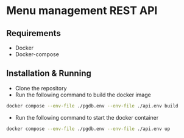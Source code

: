 # Menu management REST API

## Requirements
- Docker
- Docker-compose

## Installation & Running
- Clone the repository
- Run the following command to build the docker image

```sh
docker compose --env-file ./pgdb.env --env-file ./api.env build
```

- Run the following command to start the docker container

```sh
docker compose --env-file ./pgdb.env --env-file ./api.env up
```
